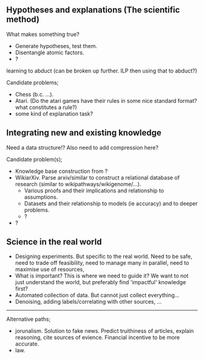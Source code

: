 ## Hypotheses and explanations (The scientific method)

What makes something true?

* Generate hypotheses, test them.
* Disentangle atomic factors.
* ?

learning to abduct (can be broken up further. ILP then using that to abduct?)

Candidate problems; 
* Chess (b.c. ...).
* Atari. (Do the atari games have their rules in some nice standard format? what constitutes a rule?)
* some kind of explanation task?

## Integrating new and existing knowledge

Need a data structure!?
Also need to add compression here?

Candidate problem(s); 

* Knowledge base construction from ?
* WikiarXiv. Parse arxiv/similar to construct a relational database of research (similar to wikipathways/wikigenome/...). 
  * Various proofs and their implications and relationship to assumptions.  
  * Datasets and their relationship to models (ie accuracy) and to deeper problems.
  * ?
* ?

## Science in the real world

* Designing experiments. But specific to the real world. Need to be safe, need to trade off feasibility, need to manage many in parallel, need to maximise use of resources, 
* What is important? This is where we need to guide it? We want to not just understand the world, but preferably find 'impactful' knowledge first?
* Automated collection of data. But cannot just collect everything...
* Denoising, adding labels/correlating with other sources, ...

***

Alternative paths;

* jorunalism. Solution to fake news. Predict truithiness of articles, explain reasoning, cite sources of evience. Financial incentive to be more accurate.
* law.

